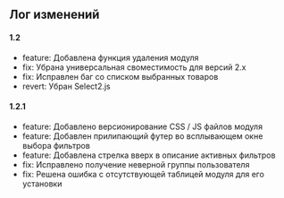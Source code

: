 ## Лог изменений

#### 1.2

* feature: Добавлена функция удаления модуля
* fix: Убрана универсальная своместимость для версий 2.x
* fix: Исправлен баг со списком выбранных товаров
* revert: Убран Select2.js

#### 1.2.1

* feature: Добавлено версионирование CSS / JS файлов модуля
* feature: Добавлен прилипающий футер во всплывающем окне выбора фильтров
* feature: Добавлена стрелка вверх в описание активных фильтров
* fix: Исправлено получение неверной группы пользователя
* fix: Решена ошибка с отсутствующей таблицей модуля для его установки

